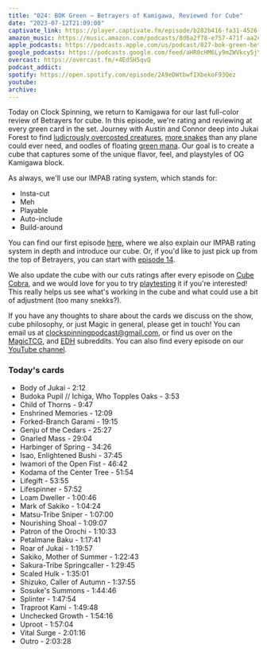```yaml
---
title: "024: BOK Green — Betrayers of Kamigawa, Reviewed for Cube"
date: "2023-07-12T21:09:00"
captivate_link: https://player.captivate.fm/episode/b282b416-fa31-4526-a34b-f9522b1a285c
amazon_music: https://music.amazon.com/podcasts/8d6a2f78-e757-471f-aa2c-47afe84c72db/episodes/bb223be3-0661-4a9f-84f7-805761807c78/clock-spinning%E2%80%94magic-the-gathering-history-027-bok-green-betrayers-of-kamigawa
apple_podcasts: https://podcasts.apple.com/us/podcast/027-bok-green-betrayers-of-kamigawa/id1611106302?i=1000620984054
google_podcasts: https://podcasts.google.com/feed/aHR0cHM6Ly9mZWVkcy5jYXB0aXZhdGUuZm0vY2xvY2stc3Bpbm5pbmcv/episode/YjI4MmI0MTYtZmEzMS00NTI2LWEzNGItZjk1MjJiMWEyODVj
overcast: https://overcast.fm/+4EdSH5qvQ
podcast_addict: 
spotify: https://open.spotify.com/episode/2A9eDWtbwfIXbekoF93Qez
youtube: 
archive: 
---
```


Today on Clock Spinning, we return to Kamigawa for our last full-color review of Betrayers for cube. In this episode, we're rating and reviewing at every green card in the set. Journey with Austin and Connor deep into Jukai Forest to find [ludicrously overcosted creatures](https://scryfall.com/card/bok/121/body-of-jukai), [more snakes](https://scryfall.com/search?q=t%3Asnake+set%3Abok&unique=cards&as=grid&order=name) than any plane could ever need, and oodles of floating [green mana](https://scryfall.com/search?q=c%3Ag+set%3Abok+o%3A%7Bg%7D+-t%3Aarcane&unique=cards&as=grid&order=name). Our goal is to create a cube that captures some of the unique flavor, feel, and playstyles of OG Kamigawa block.

As always, we'll use our IMPAB rating system, which stands for:

 - Insta-cut
 - Meh
 - Playable
 - Auto-include
 - Build-around

You can find our first episode [here](https://clockspinning.com/episode-1-white-champions-of-kamigawa/), where we also explain our IMPAB rating system in depth and introduce our cube. Or, if you'd like to just pick up from the top of Betrayers, you can start with [episode 14](https://clockspinning.com/episode-14-bok-white-1/).

We also update the cube with our cuts ratings after every episode on [Cube Cobra](https://cubecobra.com/cube/overview/clock-spinning-chk), and we would love for you to try [playtesting](https://cubecobra.com/cube/playtest/clock-spinning-chk) it if you're interested! This really helps us see what's working in the cube and what could use a bit of adjustment (too many snekks?).

If you have any thoughts to share about the cards we discuss on the show, cube philosophy, or just Magic in general, please get in touch! You can email us at clockspinningpodcast@gmail.com, or find us over on the [MagicTCG](https://www.reddit.com/r/magicTCG/), and [EDH](https://www.reddit.com/r/EDH/) subreddits. You can also find every episode on our [YouTube channel](https://www.youtube.com/@clockspinning).

### Today's cards

* Body of Jukai - 2:12
* Budoka Pupil // Ichiga, Who Topples Oaks - 3:53
* Child of Thorns - 9:47
* Enshrined Memories - 12:09
* Forked-Branch Garami - 19:15
* Genju of the Cedars - 25:27
* Gnarled Mass - 29:04
* Harbinger of Spring - 34:26
* Isao, Enlightened Bushi - 37:45
* Iwamori of the Open Fist - 46:42
* Kodama of the Center Tree - 51:54
* Lifegift - 53:55
* Lifespinner - 57:52
* Loam Dweller - 1:00:46
* Mark of Sakiko - 1:04:24
* Matsu-Tribe Sniper - 1:07:00
* Nourishing Shoal - 1:09:07
* Patron of the Orochi - 1:10:33
* Petalmane Baku - 1:17:41
* Roar of Jukai - 1:19:57
* Sakiko, Mother of Summer - 1:22:43
* Sakura-Tribe Springcaller - 1:29:45
* Scaled Hulk - 1:35:01
* Shizuko, Caller of Autumn - 1:37:55
* Sosuke's Summons - 1:44:46
* Splinter - 1:47:54
* Traproot Kami - 1:49:48
* Unchecked Growth - 1:54:16
* Uproot - 1:57:04
* Vital Surge - 2:01:16
* Outro - 2:03:28
